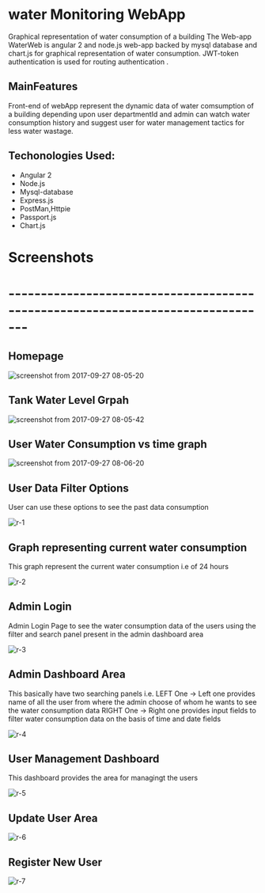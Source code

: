 # water Monitoring WebApp
Graphical representation of water consumption of a building 
The Web-app WaterWeb is angular 2 and node.js web-app backed by mysql database and chart.js for graphical representation of water consumption.
JWT-token authentication is used for routing authentication .

## MainFeatures
Front-end of webApp represent the dynamic data of water comsumption of a building depending upon user departmentId and admin can watch water consumption history and suggest user for water management tactics for less water wastage.

## Techonologies Used:
* Angular 2
* Node.js
* Mysql-database
* Express.js
* PostMan,Httpie
* Passport.js
* Chart.js


# Screenshots
# -------------------------------------------------------------------------------
## Homepage
![screenshot from 2017-09-27 08-05-20](https://user-images.githubusercontent.com/31826531/30893321-06c88ce0-a32d-11e7-8c6d-88776c0620a6.png)

## Tank Water Level Grpah
![screenshot from 2017-09-27 08-05-42](https://user-images.githubusercontent.com/31826531/30893381-60c3040a-a32d-11e7-9a94-895baccb552b.png)

## User Water Consumption vs time graph
![screenshot from 2017-09-27 08-06-20](https://user-images.githubusercontent.com/31826531/30893417-8c6d3e04-a32d-11e7-9f15-d57aaefb15d3.png)

## User Data Filter Options 
User can use these options to see the past data consumption

![r-1](https://user-images.githubusercontent.com/20211990/33228490-137dcc68-d1e3-11e7-8b97-1b21986a18f0.png)

## Graph representing current water consumption
This graph represent the current water consumption i.e of 24 hours

![r-2](https://user-images.githubusercontent.com/20211990/33228494-1b26f750-d1e3-11e7-9999-597dd7b13ae3.png)

## Admin Login
Admin Login Page to see the water consumption data of the users using the filter and search panel present in the admin dashboard area

![r-3](https://user-images.githubusercontent.com/20211990/33228497-2099b25e-d1e3-11e7-8dd4-11ae0d37f623.png)

## Admin Dashboard Area
This basically have two searching panels i.e.
LEFT One -> Left one provides name of all the user from where the admin choose of whom he wants to see the water consumption data
RIGHT One -> Right one provides input fields to filter water consumption data on the basis of time and date fields

![r-4](https://user-images.githubusercontent.com/20211990/33228498-20c7e642-d1e3-11e7-911f-07fac13890e9.png)

## User Management Dashboard
This dashboard provides the area for managingt the users

![r-5](https://user-images.githubusercontent.com/20211990/33228499-20f37096-d1e3-11e7-86f0-d5bee9325bd0.png)

## Update User Area
![r-6](https://user-images.githubusercontent.com/20211990/33228500-211f3e92-d1e3-11e7-970b-9b62806d7d11.png)

## Register New User

![r-7](https://user-images.githubusercontent.com/20211990/33228501-214c13f4-d1e3-11e7-8d46-785a8e56fa01.png)

